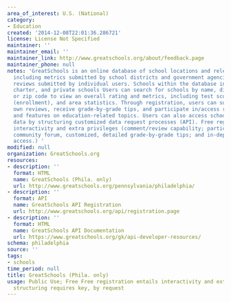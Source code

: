 ```yaml
---
area_of_interest: U.S. (National)
category:
- Education
created: '2014-12-08T22:01:36.286721'
license: License Not Specified
maintainer: ''
maintainer_email: ''
maintainer_link: http://www.greatschools.org/about/feedback.page
maintainer_phone: null
notes: 'GreatSchools is an online database of school locations and relevant information,
  including metrics submitted by school districts and government agencies and school
  reviews submitted by individual users. Schools within the database include public,
  charter, and private schools Users can search for schools by name, district, county,
  or zip code to view an overall rating and metrics, including test scores, demographics
  (enrollment), and area statistics. Through registration, users can submit their
  own reviews, receive grade-by-grade tips, and participate in/access reserved articles
  and features on education-related topics. Users can also access school/education
  data by structuring customized data request processes (API). Free registration entails
  interactivity and extra privileges (comment/review capability; participation in
  community forum, customized, detailed grade-by-grade tips; and in-depth article
  access.) '
modified: null
organization: GreatSchools.org
resources:
- description: ''
  format: HTML
  name: GreatSchools (Phila. only)
  url: http://www.greatschools.org/pennsylvania/philadelphia/
- description: ''
  format: API
  name: GreatSchools API Registration
  url: http://www.greatschools.org/api/registration.page
- description: ''
  format: HTML
  name: GreatSchools API Documentation
  url: https://www.greatschools.org/gk/api-developer-resources/
schema: philadelphia
source: ''
tags:
- schools
time_period: null
title: GreatSchools (Phila. only)
usage: Public Use; Free Free registration entails interactivity and extra privilegesAPI
  structuring requires key, by request
---
```

